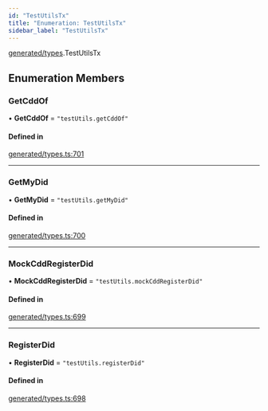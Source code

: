 ```yaml
---
id: "TestUtilsTx"
title: "Enumeration: TestUtilsTx"
sidebar_label: "TestUtilsTx"
---
```


[generated/types](../../../../modules/Generated/Types/Types.md).TestUtilsTx

## Enumeration Members

### GetCddOf

• **GetCddOf** = ``"testUtils.getCddOf"``

#### Defined in

[generated/types.ts:701](https://github.com/PolymeshAssociation/polymesh-sdk/blob/5a778578/src/generated/types.ts#L701)

___

### GetMyDid

• **GetMyDid** = ``"testUtils.getMyDid"``

#### Defined in

[generated/types.ts:700](https://github.com/PolymeshAssociation/polymesh-sdk/blob/5a778578/src/generated/types.ts#L700)

___

### MockCddRegisterDid

• **MockCddRegisterDid** = ``"testUtils.mockCddRegisterDid"``

#### Defined in

[generated/types.ts:699](https://github.com/PolymeshAssociation/polymesh-sdk/blob/5a778578/src/generated/types.ts#L699)

___

### RegisterDid

• **RegisterDid** = ``"testUtils.registerDid"``

#### Defined in

[generated/types.ts:698](https://github.com/PolymeshAssociation/polymesh-sdk/blob/5a778578/src/generated/types.ts#L698)
